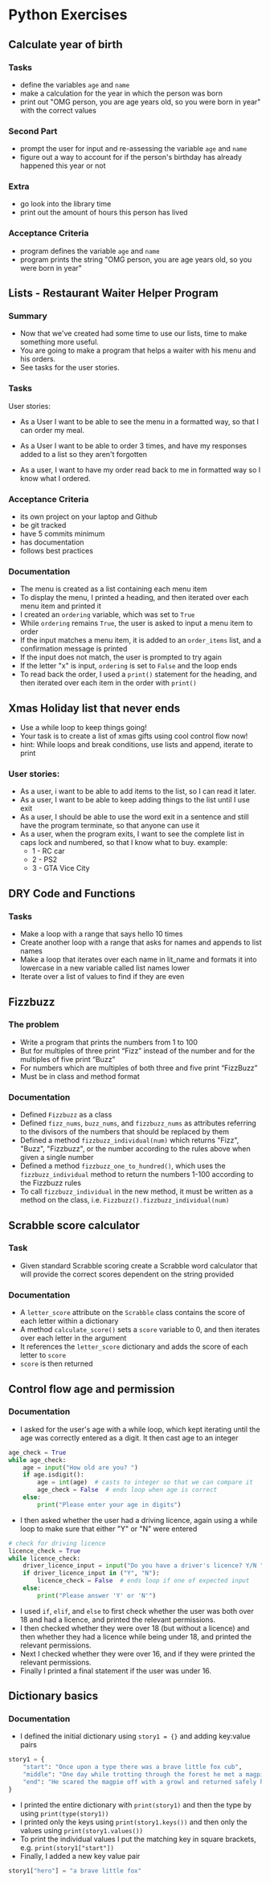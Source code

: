 # Python Exercises

## Calculate year of birth

### Tasks

- define the variables `age` and `name`
- make a calculation for the year in which the person was born
- print out "OMG person, you are age years old, so you were born in year" with the correct values

### Second Part

- prompt the user for input and re-assessing the variable `age` and `name`
- figure out a way to account for if the person's birthday has already happened this year or not

### Extra

- go look into the library time
- print out the amount of hours this person has lived

### Acceptance Criteria

- program defines the variable `age` and `name`
- program prints the string "OMG person, you are age years old, so you were born in year"

## Lists - Restaurant Waiter Helper Program
### Summary

- Now that we've created had some time to use our lists, time to make something more useful.
- You are going to make a program that helps a waiter with his menu and his orders.
- See tasks for the user stories.

### Tasks

User stories:

- As a User I want to be able to see the menu in a formatted way, so that I can order my meal.

- As a User I want to be able to order 3 times, and have my responses added to a list so they aren't forgotten

- As a user, I want to have my order read back to me in formatted way so I know what I ordered.

### Acceptance Criteria

- its own project on your laptop and Github
- be git tracked
- have 5 commits minimum
- has documentation
- follows best practices

### Documentation
- The menu is created as a list containing each menu item
- To display the menu, I printed a heading, and then iterated over each menu item and printed it
- I created an `ordering` variable, which was set to `True`
- While `ordering` remains `True`, the user is asked to input a menu item to order
- If the input matches a menu item, it is added to an `order_items` list, and a confirmation message is printed
- If the input does not match, the user is prompted to try again
- If the letter "x" is input, `ordering` is set to `False` and the loop ends
- To read back the order, I used a `print()` statement for the heading, and then iterated over each item in the order with `print()`

## Xmas Holiday list that never ends
- Use a while loop to keep things going!
- Your task is to create a list of xmas gifts using cool control flow now!
- hint: While loops and break conditions, use lists and append, iterate to print

### User stories:

- As a user, i want to be able to add items to the list, so I can read it later.
- As a user, I want to be able to keep adding things to the list until I use exit
- As a user, I should be able to use the word exit in a sentence and still have the program terminate, so that anyone can use it
- As a user, when the program exits, I want to see the complete list in caps lock and numbered, so that I know what to buy. example:
   - 1 - RC car
   - 2 - PS2
   - 3 - GTA Vice City
    
## DRY Code and Functions
### Tasks
- Make a loop with a range that says hello 10 times
- Create another loop with a range that asks for names and appends to list names
- Make a loop that iterates over each name in lit_name and formats it into lowercase in a new variable called list names lower
- Iterate over a list of values to find if they are even

## Fizzbuzz
### The problem
- Write a program that prints the numbers from 1 to 100
- But for multiples of three print “Fizz” instead of the number and for the multiples of five print “Buzz”
- For numbers which are multiples of both three and five print “FizzBuzz”
- Must be in class and method format

### Documentation
- Defined `Fizzbuzz` as a class
- Defined `fizz_nums`, `buzz_nums`, and `fizzbuzz_nums` as attributes referring to the divisors of the numbers that should be replaced by them
- Defined a method `fizzbuzz_individual(num)` which returns "Fizz", "Buzz", "Fizzbuzz", or the number according to the rules above when given a single number
- Defined a method `fizzbuzz_one_to_hundred()`, which uses the `fizzbuzz_individual` method to return the numbers 1-100 according to the Fizzbuzz rules
- To call `fizzbuzz_individual` in the new method, it must be written as a method on the class, i.e. `Fizzbuzz().fizzbuzz_individual(num)`

## Scrabble score calculator
### Task
- Given standard Scrabble scoring create a Scrabble word calculator that will provide the correct scores dependent on the string provided

### Documentation
- A `letter_score` attribute on the `Scrabble` class contains the score of each letter within a dictionary
- A method `calculate_score()` sets a `score` variable to 0, and then iterates over each letter in the argument
- It references the `letter_score` dictionary and adds the score of each letter to `score`
- `score` is then returned

## Control flow age and permission

### Documentation
- I asked for the user's age with a while loop, which kept iterating until the age was correctly entered as a digit. It then cast age to an integer
```python
age_check = True
while age_check:
    age = input("How old are you? ")
    if age.isdigit():
        age = int(age)  # casts to integer so that we can compare it
        age_check = False  # ends loop when age is correct
    else:
        print("Please enter your age in digits")
```
- I then asked whether the user had a driving licence, again using a while loop to make sure that either "Y" or "N" were entered
```python
# check for driving licence
licence_check = True
while licence_check:
    driver_licence_input = input("Do you have a driver's licence? Y/N ")
    if driver_licence_input in ("Y", "N"):
        licence_check = False  # ends loop if one of expected input
    else:
        print("Please answer 'Y' or 'N'")
```
- I used `if`, `elif`, and `else` to first check whether the user was both over 18 and had a licence, and printed the relevant permissions.
- I then checked whether they were over 18 (but without a licence) and then whether they had a licence while being under 18, and printed the relevant permissions.
- Next I checked whether they were over 16, and if they were printed the relevant permissions.
- Finally I printed a final statement if the user was under 16.

## Dictionary basics

### Documentation
- I defined the initial dictionary using `story1 = {}` and adding key:value pairs
```python
story1 = {
    "start": "Once upon a type there was a brave little fox cub",
    "middle": "One day while trotting through the forest he met a magpie who tried to sell him some dubious meat",
    "end": "He scared the magpie off with a growl and returned safely home"
}
```
- I printed the entire dictionary with `print(story1)` and then the type by using `print(type(story1))`
- I printed only the keys using `print(story1.keys())` and then only the values using `print(story1.values())`
- To print the individual values I put the matching key in square brackets, e.g. `print(story1["start"])`
- Finally, I added a new key value pair
```python
story1["hero"] = "a brave little fox"
```